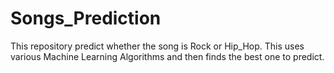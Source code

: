 # Songs_Prediction
This repository predict whether the song is Rock or Hip_Hop. This uses various Machine Learning Algorithms and then finds the best one to predict.
